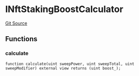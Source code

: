# INftStakingBoostCalculator
[Git Source](https://github.com/FloorDAO/floor-v2/blob/445b96358cc205e432e359914c1681c0f44048b0/src/interfaces/staking/calculators/NftStakingBoostCalculator.sol)


## Functions
### calculate


```solidity
function calculate(uint sweepPower, uint sweepTotal, uint sweepModifier) external view returns (uint boost_);
```


